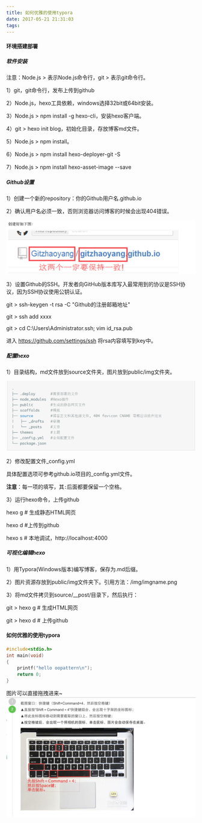 ```yaml
---
title: 如何优雅的使用typora
date: 2017-05-21 21:31:03
tags:
---
```


#### 环境搭建部署

##### 软件安装

注意：Node.js > 表示Node.js命令行，git > 表示git命令行。

1）git，git命令行，发布上传到github

2）Node.js，hexo工具依赖，windows选择32bit或64bit安装。

3）Node.js > npm install -g hexo-cli，安装hexo客户端。

4）git > hexo init blog，初始化目录，存放博客md文件。

5）Node.js > npm install。

6）Node.js > npm install hexo-deployer-git -S

7）Node.js > npm install hexo-asset-image --save

<!-- more -->

##### Github设置

1）创建一个新的repository：你的Github用户名.github.io

2）确认用户名必须一致，否则浏览器访问博客的时候会出现404错误。

 ![gitname](/img/gitname.png)

3）设置Github的SSH。开发者向GitHub版本库写入最常用到的协议是SSH协议，因为SSH协议使用公钥认证。

git > ssh-keygen -t rsa -C  "Github的注册邮箱地址"

git > ssh add xxxx

git > cd C:\Users\Administrator\.ssh\; vim id_rsa.pub

进入 https://github.com/settings/ssh 将rsa内容填写到key中。

##### 配置hexo

1）目录结构，md文件放到source文件夹，图片放到public/img文件夹。

 ![hexodir](/img/hexodir.png)

2）修改配置文件_config.yml

具体配置选项可参考github.io项目的_config.yml文件。

**注意**：每一项的填写，其`:`后面都要保留一个空格。

3）运行hexo命令，上传github

hexo g # 生成静态HTML网页

hexo d #上传到github

hexo s # 本地调试，http://localhost:4000

##### 可视化编辑hexo

1）用Typora(Windows版本)编写博客，保存为.md后缀。

2）图片资源存放到public/img文件夹下。引用方法：/img/imgname.png

3）将md文件拷贝到source/__post/目录下，然后执行：

git > hexo g # 生成HTML网页

git > hexo d # 上传github

#### 如何优雅的使用typora

```c++
#include<stdio.h>
int main(void)
{
    printf("hello oopattern\n");
    return 0;
}
```

图片可以直接拖拽进来~  ![jieping](/img/jieping.png)



